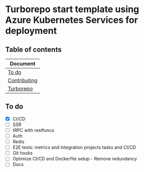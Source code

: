 # Turborepo start template using Azure Kubernetes Services for deployment

## Table of contents

| Document                             |
| ------------------------------------ |
| [To do](#to-do)                |
| [Contributing](docs/contributing.md) |
| [Turborepo](docs/turborepo.md)       |

## To do

- [x] CI/CD
- [ ] SSR
- [ ] tRPC with restfuncs
- [ ] Auth
- [ ] Redis
- [ ] E2E tests: metrics and integration projects tasks and CI/CD
- [ ] Git hooks
- [ ] Optimize CI/CD and Dockerfile setup - Remove redundancy
- [ ] Docs
